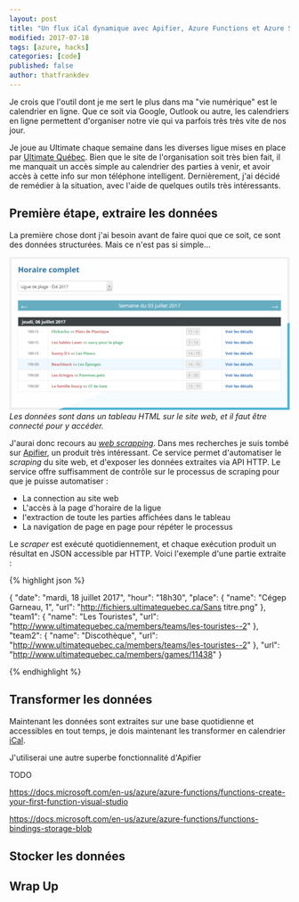 ```yaml
---
layout: post
title: "Un flux iCal dynamique avec Apifier, Azure Functions et Azure Storage"
modified: 2017-07-18
tags: [azure, hacks]
categories: [code]
published: false
author: thatfrankdev
---
```


Je crois que l'outil dont je me sert le plus dans ma "vie numérique" est le calendrier en ligne. Que ce soit via Google, Outlook ou autre, les calendriers en ligne permettent d'organiser notre vie qui va parfois très très vite de nos jour.

Je joue au Ultimate chaque semaine dans les diverses ligue mises en place par [Ultimate Québec](http://www.ultimatequebec.ca/). Bien que le site de l'organisation soit très bien fait, il me manquait un accès simple au calendrier des parties à venir, et avoir accès à cette info sur mon téléphone intelligent. Dernièrement, j'ai décidé de remédier à la situation, avec l'aide de quelques outils très intéressants.

## Première étape, extraire les données

La première chose dont j'ai besoin avant de faire quoi que ce soit, ce sont des données structurées. Mais ce n'est pas si simple...

![tableau de la ligue sur le web](/images/posts/ical-apifier-azurefunctions-azurestorage/league-schedule-table.png)
_Les données sont dans un tableau HTML sur le site web, et il faut être connecté pour y accéder._

J'aurai donc recours au [_web scrapping_](https://en.wikipedia.org/wiki/Web_scraping). Dans mes recherches je suis tombé sur [Apifier](https://www.apifier.com/), un produit très intéressant. Ce service permet d'automatiser le _scraping_ du site web, et d'exposer les données extraites via API HTTP. Le service offre suffisamment de contrôle sur le processus de scraping pour que je puisse automatiser :

* La connection au site web
* L'accès à la page d'horaire de la ligue
* l'extraction de toute les parties affichées dans le tableau
* La navigation de page en page pour répéter le processus

Le _scraper_ est exécuté quotidiennement, et chaque exécution produit un résultat en JSON accessible par HTTP. Voici l'exemple d'une partie extraite :

{% highlight json %}

{
    "date": "mardi, 18 juillet 2017",
    "hour": "18h30",
    "place": {
        "name": "Cégep Garneau, 1",
        "url": "http://fichiers.ultimatequebec.ca/Sans titre.png"
    },
    "team1": {
        "name": "Les Touristes",
        "url": "http://www.ultimatequebec.ca/members/teams/les-touristes--2"
    },
    "team2": {
        "name": "Discothèque",
        "url": "http://www.ultimatequebec.ca/members/teams/les-touristes--2"
    },
    "url": "http://www.ultimatequebec.ca/members/games/11438"
}

{% endhighlight %}

## Transformer les données

Maintenant les données sont extraites sur une base quotidienne et accessibles en tout temps, je dois maintenant les transformer en calendrier [iCal](https://icalendar.org/RFC-Specifications/iCalendar-RFC-5545/).

J'utiliserai une autre superbe fonctionnalité d'Apifier

TODO

https://docs.microsoft.com/en-us/azure/azure-functions/functions-create-your-first-function-visual-studio

https://docs.microsoft.com/en-us/azure/azure-functions/functions-bindings-storage-blob

## Stocker les données

## Wrap Up